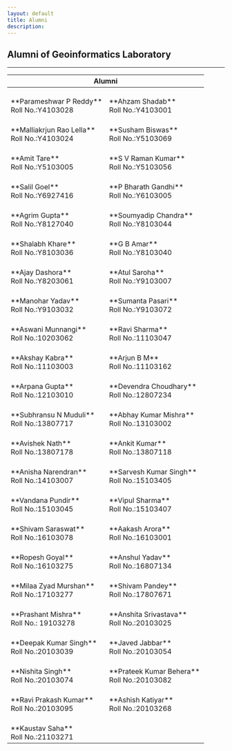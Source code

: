```yaml
---
layout: default
title: Alumni
description:
---
```

## Alumni  of Geoinformatics Laboratory


* * *
<table>
<colgroup>
<col width="50%" />
<col width="50%" />
</colgroup>
<thead>
<tr class="header">
<th colspan="2">Alumni</th>
</tr>
</thead>
<tbody>
<tr>

<td markdown="span"><br>
**Parameshwar P Reddy**<br>
Roll No.:Y4103028<br>


</td>
<td markdown="span"><br>
**Ahzam Shadab**<br>
Roll No.:Y4103001<br>

</td>
</tr>
<tr>
<td markdown="span"><br>
**Malliakrjun Rao Lella**<br>
Roll No.:Y4103024<br>


</td>
<td markdown="span"><br>
**Susham Biswas**<br>
Roll No.:Y5103069<br>


</td>
</tr>
<tr>
<td markdown="span"><br>
**Amit Tare**<br>
Roll No.:Y5103005<br>

</td>
<td markdown="span"><br>
**S V Raman Kumar**<br>
Roll No.:Y5103056<br>


</td>
</tr>
<tr>
<td markdown="span"><br>
**Salil Goel**<br>
Roll No.:Y6927416<br>

</td>
<td markdown="span"><br>
**P Bharath Gandhi**<br>
Roll No.:Y6103005<br>


</td>
</tr>
<tr>
<td markdown="span"><br>
**Agrim Gupta**<br>
Roll No.:Y8127040<br>


</td>
<td markdown="span"><br>
**Soumyadip Chandra**<br>
Roll No.:Y8103044<br>

</td>
</tr>
<tr>
<td markdown="span"><br>
**Shalabh Khare**<br>
Roll No.:Y8103036<br>

</td>
<td markdown="span"><br>
**G B Amar**<br>
Roll No.:Y8103040<br>


</td>
</tr>
<tr>
<td markdown="span"><br>
**Ajay Dashora**<br>
Roll No.:Y8203061<br>


</td>
<td markdown="span"><br>
**Atul Saroha**<br>
Roll No.:Y9103007<br>

</td>
</tr>
<tr>
<td markdown="span"><br>
**Manohar Yadav**<br>
Roll No.:Y9103032<br>


</td>
<td markdown="span"><br>
**Sumanta Pasari**<br>
Roll No.:Y9103072<br>


</td>
</tr>
<tr>
<td markdown="span"><br>
**Aswani Munnangi**<br>
Roll No.:10203062<br>



</td>
<td markdown="span"><br>
**Ravi Sharma**<br>
Roll No.:11103047<br>

</td>
</tr>
<tr>
<td markdown="span"><br>
**Akshay Kabra**<br>
Roll No.:11103003<br>


</td>

<td markdown="span"><br>
**Arjun B M**<br>
Roll No.:11103162<br>


</td>
</tr>
<tr>
<td markdown="span"><br>
**Arpana Gupta**<br>
Roll No.:12103010<br>


</td>
<td markdown="span"><br>
**Devendra Choudhary**<br>
Roll No.:12807234<br>


</td>
</tr>
<tr>
<td markdown="span"><br>
**Subhransu N Muduli**<br>
Roll No.:13807717<br>


</td>
<td markdown="span"><br>
**Abhay Kumar Mishra**<br>
Roll No.:13103002<br>



</td>
</tr>
<tr>
<td markdown="span"><br>
**Avishek Nath**<br>
Roll No.:13807178<br>


</td>
<td markdown="span"><br>
**Ankit Kumar**<br>
Roll No.:13807118<br>


</td>
</tr>
<tr>
<td markdown="span"><br>
**Anisha Narendran**<br>
Roll No.:14103007<br>


</td>
<td markdown="span"><br>
**Sarvesh Kumar Singh**<br>
Roll No.:15103405<br>


</td>
</tr>
<tr>
<td markdown="span"><br>
**Vandana Pundir**<br>
Roll No.:15103045<br>


</td>
<td markdown="span"><br>
**Vipul Sharma**<br>
Roll No.:15103407<br>


</td>
</tr>
<tr>
<td markdown="span"><br>
**Shivam Saraswat**<br>
Roll No.:16103078<br>

</td>
<td markdown="span"><br>
**Aakash Arora**<br>
Roll No.:16103001<br>

</td>
</tr>
<tr>
<td markdown="span"><br>
**Ropesh Goyal**<br>
Roll No.:16103275<br>


</td>
<td markdown="span"><br>
**Anshul Yadav**<br>
Roll No.:16807134<br>


</td>
</tr>
<tr>
<td markdown="span"><br>
**Milaa Zyad Murshan**<br>
Roll No.:17103277<br>


</td>
<td markdown="span"><br>
**Shivam Pandey**<br>
Roll No.:17807671<br>


</td>
</tr>
<tr>
<td markdown="span"><br>
**Prashant Mishra**<br>
Roll No.: 19103278 <br>


</td>
<td markdown="span"><br>
**Anshita Srivastava**<br>
Roll No.:20103025<br>

</td>
</tr>
<tr>
<td markdown="span"><br>
**Deepak Kumar Singh**<br>
Roll No.:20103039<br>


</td>
<td markdown="span"><br>
**Javed Jabbar**<br>
Roll No.:20103054<br>


</td>
</tr>
<tr>
<td markdown="span"><br>
**Nishita Singh**<br>
Roll No.:20103074<br>

</td>
<td markdown="span"><br>
**Prateek Kumar Behera**<br>
Roll No.:20103082<br>

</td>
</tr>
<tr>
<td markdown="span"><br>
**Ravi Prakash Kumar**<br>
Roll No.:20103095<br>


</td>
<td markdown="span"><br>
**Ashish Katiyar**<br>
Roll No.:20103268<br>


</td>
</tr>
<tr>
<td markdown="span"><br>
**Kaustav Saha**<br>
Roll No.:21103271<br>






















